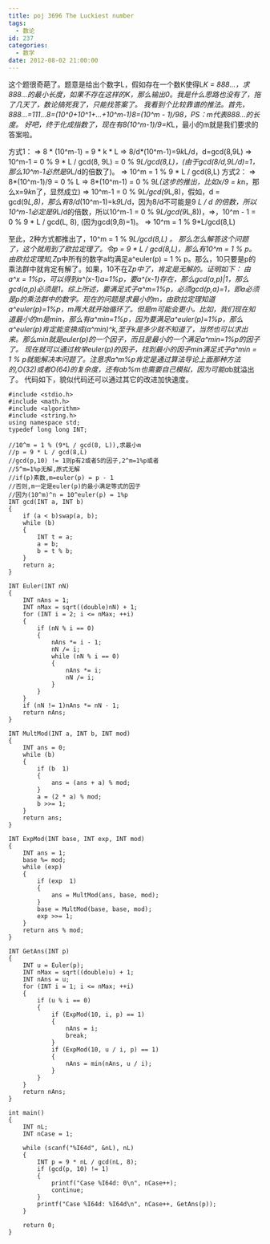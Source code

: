 ```yaml
---
title: poj 3696 The Luckiest number
tags:
  - 数论
id: 237
categories:
  - 数学
date: 2012-08-02 21:00:00
---
```


这个题很奇葩了。题意是给出个数字L，假如存在一个数K使得L*K = 888...，求888...的最小长度，如果不存在这样的K，那么输出0。我是什么思路也没有了，拖了几天了，数论搞死我了，只能找答案了。
我看到个比较靠谱的推法。首先，888...=111...*8=(10^0+10^1+...+10^m-1)*8=(10^m - 1)/9*8，PS：m代表888...的长度。
好吧，终于化成指数了，现在有8*(10^m-1)/9=K*L，最小的m就是我们要求的答案啦。

方式1：
=> 8 * (10^m-1) = 9 * k * L
=> 8/d*(10^m-1)=9*k*L/d，d=gcd(8,9L)
=> 10^m-1 = 0 % 9 * L / gcd(8, 9L) = 0 % 9*L/gcd(8,L)，(由于gcd(8/d,9L/d)=1，那么10^m-1必然是9*L/d的倍数了)。
=> 10^m = 1 % 9 * L / gcd(8,L)
方式2：
=> 8*(10^m-1)/9 = 0 % L
=> 8*(10^m-1) = 0 % 9*L(这步的推出，比如x/9 = k*n，那么x=9*k*n了，显然成立)
=> 10^m-1 = 0 % 9*L/gcd(9*L,8)，假如，d = gcd(9*L,8)，那么有8/d*(10^m-1)=k*9*L/d，因为8/d不可能是9 *L / d
的倍数，所以10^m-1必定是9*L/d的倍数，所以10^m-1 = 0 % 9*L/gcd(9*L,8))，=>，10^m - 1 = 0 % 9 * L / gcd(L, 8),
(因为gcd(9,8)=1)。
=> 10^m = 1 % 9*L/gcd(8,L)

至此，2种方式都推出了，10^m = 1 % 9*L/gcd(8,L) 。
那么怎么解答这个问题了，这个就用到了欧拉定理了。令p = 9 * L / gcd(8,L)，那么有10^m = 1 % p。由欧拉定理知,Z*p中所有的数字a均满足a^euler(p) = 1 % p。那么，10只要是p的乘法群中就肯定有解了。如果，10不在Z*p中了，肯定是无解的。证明如下：
由a^x = 1%p，可以得到a^(x-1)*a=1%p，要a^(x-1)存在，那么gcd(a,p)|1，那么gcd(a,p)必须是1。综上所述，要满足式子a^m=1%p，必须gcd(p,a)=1，即a必须是p的乘法群中的数字。现在的问题是求最小的m，由欧拉定理知道a^euler(p)=1%p，m再大就开始循环了。但是m可能会更小。比如，我们现在知道最小的m是min，那么有a^min=1%p，因为要满足a^euler(p)=1%p，那么a^euler(p)肯定能变换成(a^min)^k,至于k是多少就不知道了，当然也可以求出来。那么min就是euler(p)的一个因子，而且是最小的一个满足a^min=1%p的因子了。
现在就可以通过枚举euler(p)的因子，找到最小的因子min满足式子a^min = 1 % p就能解决本问题了。注意求a^m%p肯定是通过算法导论上面那种方法的,O(32)或者O(64)的复杂度，还有a*b%m也需要自己模拟，因为可能a*b就溢出了。
代码如下，貌似代码还可以通过其它的改进加快速度。
``` stylus
#include <stdio.h>
#include <math.h>
#include <algorithm>
#include <string.h>
using namespace std;
typedef long long INT;

//10^m = 1 % (9*L / gcd(8, L)),求最小m
//p = 9 * L / gcd(8,L)
//gcd(p,10) != 1则p有2或者5的因子,2^m=1%p或者
//5^m=1%p无解,原式无解
//if(p)素数,m=euler(p) = p - 1
//否则,m一定是euler(p)的最小满足等式的因子
//因为(10^m)^n = 10^euler(p) = 1%p
INT gcd(INT a, INT b)
{
    if (a < b)swap(a, b);
    while (b)
    {
        INT t = a;
        a = b;
        b = t % b;
    }
    return a;
}

INT Euler(INT nN)
{
    INT nAns = 1;
    INT nMax = sqrt((double)nN) + 1;
    for (INT i = 2; i <= nMax; ++i)
    {
        if (nN % i == 0)
        {
            nAns *= i - 1;
            nN /= i;
            while (nN % i == 0)
            {
                nAns *= i;
                nN /= i;
            }
        }
    }
    if (nN != 1)nAns *= nN - 1;
    return nAns;
}

INT MultMod(INT a, INT b, INT mod)
{
    INT ans = 0;
    while (b)
    {
        if (b  1)
        {
            ans = (ans + a) % mod;
        }
        a = (2 * a) % mod;
        b >>= 1;
    }
    return ans;
}

INT ExpMod(INT base, INT exp, INT mod)
{
    INT ans = 1;
    base %= mod;
    while (exp)
    {
        if (exp  1)
        {
            ans = MultMod(ans, base, mod);
        }
        base = MultMod(base, base, mod);
        exp >>= 1;
    }
    return ans % mod;
}

INT GetAns(INT p)
{
    INT u = Euler(p);
    INT nMax = sqrt((double)u) + 1;
    INT nAns = u;
    for (INT i = 1; i <= nMax; ++i)
    {
        if (u % i == 0)
        {
            if (ExpMod(10, i, p) == 1)
            {
                nAns = i;
                break;
            }
            if (ExpMod(10, u / i, p) == 1)
            {
                nAns = min(nAns, u / i);
            }
        }
    }
    return nAns;
}

int main()
{
    INT nL;
    INT nCase = 1;

    while (scanf("%I64d", &nL), nL)
    {
        INT p = 9 * nL / gcd(nL, 8);
        if (gcd(p, 10) != 1)
        {
            printf("Case %I64d: 0\n", nCase++);
            continue;
        }
        printf("Case %I64d: %I64d\n", nCase++, GetAns(p));
    }

    return 0;
}
```